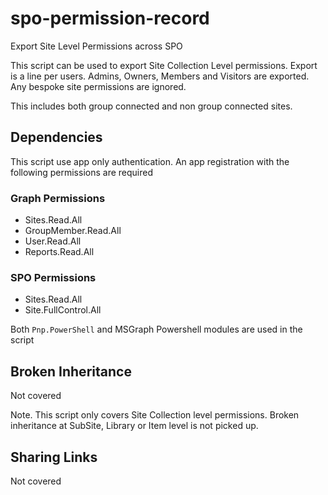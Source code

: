 # spo-permission-record
Export Site Level Permissions across SPO

This script can be used to export Site Collection Level permissions. Export is a line per users. Admins, Owners, Members and Visitors are exported. Any bespoke site permissions are ignored.

This includes both group connected and non group connected sites.

## Dependencies

This script use app only authentication. An app registration with the following permissions are required

### Graph Permissions
* Sites.Read.All
* GroupMember.Read.All
* User.Read.All
* Reports.Read.All

### SPO Permissions
* Sites.Read.All
* Site.FullControl.All

Both `Pnp.PowerShell` and MSGraph Powershell modules are used in the script

## Broken Inheritance

Not covered

Note. This script only covers Site Collection level permissions. Broken inheritance at SubSite, Library or Item level is not picked up.

## Sharing Links

Not covered

